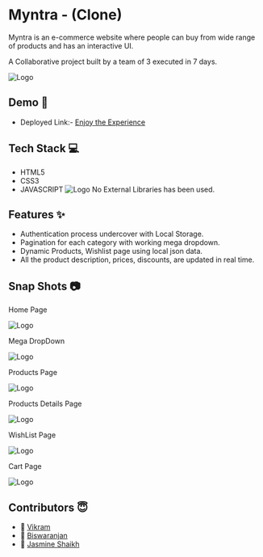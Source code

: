 
# Myntra - (Clone)

Myntra is an e-commerce website where people can buy from wide range of products and has an interactive UI. 

A Collaborative project built by a team of 3 executed in 7 days.


![Logo](https://img.mensxp.com/media/content/2021/Jan/People-Try-To-Find-Other-Secretly-Offensive-Logos1400_60165ada60850.jpeg)


## Demo  🎥

- Deployed Link:- [Enjoy the Experience](https://myntra-fashions-clone.netlify.app/)


## Tech Stack 💻

- HTML5
- CSS3
- JAVASCRIPT
![Logo](https://user-images.githubusercontent.com/30186107/29488525-f55a69d0-84da-11e7-8a39-5476f663b5eb.png)
No External Libraries has been used.



## Features ✨

- Authentication process undercover with Local Storage.
- Pagination for each category with working mega dropdown.
- Dynamic Products, Wishlist page using local json data.
- All the product description, prices, discounts, are updated in real time.



## Snap Shots 📷

Home Page

![Logo](https://images2.imgbox.com/c0/b8/9A3OPB3n_o.jpg)

Mega DropDown

![Logo](https://images2.imgbox.com/fc/50/uwwSDxEF_o.jpg)

Products Page

![Logo](https://images2.imgbox.com/b1/79/Ajcc0vIR_o.jpg)

Products Details Page

![Logo](https://images2.imgbox.com/5c/5a/ALM6fjk4_o.jpg)

WishList Page

![Logo](https://images2.imgbox.com/a3/f8/mt96qGyy_o.jpg)

Cart Page

![Logo](https://images2.imgbox.com/5c/84/veOWEFoY_o.jpg)
## Contributors  😇

- 👤 [Vikram](https://www.github.com/Vikram-amin)
- 👤 [Biswaranjan](https://www.github.com/biswa-ranjan-subudhi)
- 👤 [Jasmine Shaikh](https://www.github.com/Jasmine-Shaikh)



